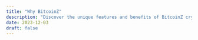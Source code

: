 ```yaml
---
title: "Why BitcoinZ"
description: "Discover the unique features and benefits of BitcoinZ cryptocurrency"
date: 2023-12-03
draft: false
---
```

